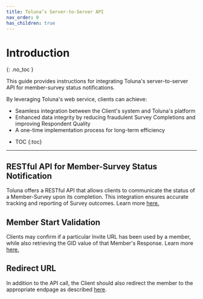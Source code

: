 ```yaml
---
title: Toluna’s Server-to-Server API
nav_order: 0
has_children: true
---
```


# Introduction
{: .no_toc }

This guide provides instructions for integrating Toluna's server-to-server API for member-survey status notifications. 

By leveraging Toluna's web service, clients can achieve:

- Seamless integration between the Client's system and Toluna's platform
- Enhanced data integrity by reducing fraudulent Survey Completions and improving Respondent Quality
- A one-time implementation process for long-term efficiency


* TOC
{:toc}

---

## RESTful API for Member-Survey Status Notification

Toluna offers a RESTful API that allows clients to communicate the status of a Member-Survey upon its completion. This integration ensures accurate tracking and reporting of Survey outcomes. Learn more [here.](/s2sClientRedirectGuide/general/memberSurveyStatus.html)

## Member Start Validation

Clients may confirm if a particular Invite URL has been used by a member, while also retrieving the GID value of that Member's Response. Learn more [here.](/s2sClientRedirectGuide/general/memberStartValidation.html)

## Redirect URL

In addition to the API call, the Client should also redirect the member to the appropriate endpage as described [here](/s2sClientRedirectGuide/general/redirectingMember.html).



